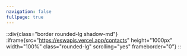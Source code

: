 ```yaml
---
navigation: false
fullpage: true
---
```

::div{class="border rounded-lg shadow-md"}
:iframe{src="https://eswapis.vercel.app/contacts" height="1000px" width="100%" class="rounded-lg" scrolling="yes" frameborder="0"}
::




